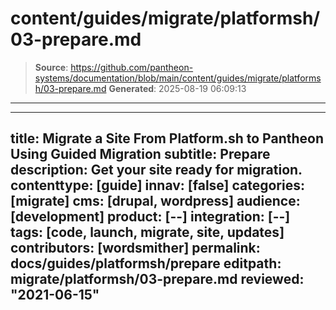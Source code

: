 # content/guides/migrate/platformsh/03-prepare.md

> **Source**: https://github.com/pantheon-systems/documentation/blob/main/content/guides/migrate/platformsh/03-prepare.md
> **Generated**: 2025-08-19 06:09:13

---

---
title: Migrate a Site From Platform.sh to Pantheon Using Guided Migration
subtitle: Prepare
description: Get your site ready for migration.
contenttype: [guide]
innav: [false]
categories: [migrate]
cms: [drupal, wordpress]
audience: [development]
product: [--]
integration: [--]
tags: [code, launch, migrate, site, updates]
contributors: [wordsmither]
permalink: docs/guides/platformsh/prepare
editpath: migrate/platformsh/03-prepare.md
reviewed: "2021-06-15"
---

<Partial file="migrate/prepare.md" />